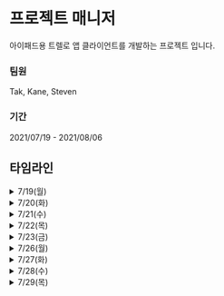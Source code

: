 # 프로젝트 매니저
아이패드용 트렐로 앱 클라이언트를 개발하는 프로젝트 입니다.

### 팀원
Tak, Kane, Steven

### 기간
2021/07/19 - 2021/08/06

## 타임라인
<details>
  <summary>7/19(월)</summary>
  <p>
    - 활동학습(로컬 캐시)<br>   
    - 팀 규칙 정하기<br>
    - SwiftLint 적용
  </p>
</details>
<details>
  <summary>7/20(화)</summary>
  <p>
    - Drag and Drop 개념 정리<br>
    - Server 팀과의 회의
  </p>
</details>
<details>
  <summary>7/21(수)</summary>
  <p>
    - Develop without Storyboard 개념 학습<br>
    - TableView TitleLabel 구현<br>
    - TableView(todo, doing, done) 구현
  </p>
</details>
<details>
  <summary>7/22(목)</summary>
  <p>
    - 활동학습(AutoLayout Advanced)<br>
    - Drag and Drop 기본 동작 구현<br>
    - 원형 Layout UILabel 구현
  </p>
</details>
<details>
  <summary>7/23(금)</summary>
  <p> 
    - 할 일 입력창 구현
    - View Draw cycle 공부
    - swipe to delete 구현
  </p>
</details>
<details>
  <summary>7/26(월)</summary>
  <p> 
    - 활동학습(ssl, tls, 소켓)
    - 커스텀 Label, View 구현
    - 데드라인이 지난 것은 빨간색으ㄹ 표시하게 구현(done일 때는 모두 검은색으로)
    - TableView cell의 개수에 따라서 몇개 인지가 바뀌게 구현
    - 날짜 포맷 기능을 분리
    - Step1 PR 보냄
  </p>
</details>
<details>
  <summary>7/27(화)</summary>
  <p> 
    - Alamofire와 URLSession 차이점 공부
    - lottie 애니메이션 공부
    - 리뷰어에게 PR 리뷰 받고 면담
  </p>
</details>
<details>
  <summary>7/28(수)</summary>
  <p> 
    - PR 리뷰를 바탕으로 코드 수정
    - 코딩 컨벤션과 네이밍을 신경쓰면서 수정
    - 소스트리 적용
  </p>
</details>
<details>
  <summary>7/29(목)</summary>
  <p> 
    - 활동학습(SwiftUI)
    - 커스텀 뷰들을 ViewController의 메소드로 적용
    - Convenience init 공부
  </p>
</details>
